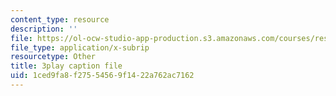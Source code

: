 ```yaml
---
content_type: resource
description: ''
file: https://ol-ocw-studio-app-production.s3.amazonaws.com/courses/res-10-s95-physics-of-covid-19-transmission-fall-2020/1ced9fa8f27554569f1422a762ac7162_peZLMv1Qk8A.vtt
file_type: application/x-subrip
resourcetype: Other
title: 3play caption file
uid: 1ced9fa8-f275-5456-9f14-22a762ac7162
---
```

